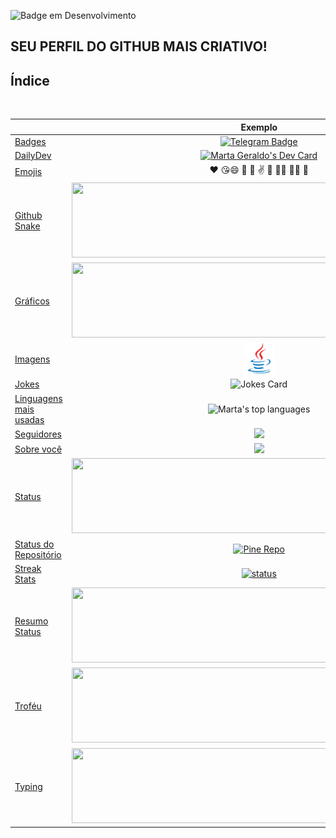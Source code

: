 
![Badge em Desenvolvimento](http://img.shields.io/static/v1?label=STATUS&message=EM%20DESENVOLVIMENTO&color=GREEN&style=for-the-badge)

## SEU PERFIL DO GITHUB MAIS CRIATIVO!


## Índice

<br>

|| Exemplo|
|---|:---:|
| [Badges](./badge.md)|[![Telegram Badge](https://img.shields.io/badge/Telegram-2CA5E0?style=for-the-badge&logo=telegram&logoColor=white)]()|
| [DailyDev](./dailyDev.md)|<a href="https://app.daily.dev/mggdev"><img src="https://api.daily.dev/devcards/v2/NTVMhhsT6Pq1Wbj345gSh.png?type=default&r=pri" width="150" alt="Marta Geraldo's Dev Card"/></a>|
| [Emojis](./emoji.md)|❤️ 😘😄 🥰 🙊 ✌️ 👩 👩‍🎓 👨‍💻 🦋|
| [Github Snake](./snake.md)|<img src="https://github.com/mggcode/mggcode/blob/output/github-contribution-grid-snake.svg" height="120" width="600">|
|[Gráficos](./graficos.md)| <img src="https://starchart.cc/mggcode/badges.svg" height="120" width="600"> |
|[Imagens](./image.md)|<img src="https://raw.githubusercontent.com/devicons/devicon/master/icons/java/java-original.svg" alt="java" width="50" height="50"/>|
|[Jokes](./jokes.md)|![Jokes Card](https://readme-jokes.vercel.app/api)|
|[Linguagens mais usadas](./linguagensUsadas.md)| ![Marta's top languages](https://github-readme-stats.vercel.app/api/top-langs/?username=mggcode&theme=blue-green)|
|[Seguidores](./followers.md)|<img src="https://github.com/mggcode/things-for-your-github-profile/blob/main/img/followers.png?raw=true"  height="180" > |
| [Sobre você](./comeco.md)| <img src="https://github.com/mggcode/things-for-your-github-profile/blob/main/img/aboutyou.jpg?raw=true"  height="280" >  |
| [Status](./status.md)|<img src="https://github-readme-stats.vercel.app/api?username=mggcode&bg_color=30,e96443,904e95&title_color=fff&text_color=fff" height="120" width="600">|
| [Status do Repositório](./statusRepositorio.md)|[![Pine Repo](https://github-readme-stats.vercel.app/api/pin/?username=mggcode&repo=github-readme-stats&cache_seconds=86400&theme=rose_pine)]()|
| [Streak Stats](./streakStats.md)|[![status](http://github-readme-streak-stats.herokuapp.com/?user=mggcode&theme=radical)]()|
| [Resumo Status](./resumoStatus.md)|<img src="https://github-profile-summary-cards.vercel.app/api/cards/profile-details?username=mggcode&theme=radical" height="120" width="600">|
|[Troféu](./trofeu.md)|<img src="https://github-profile-trophy.vercel.app/?username=sciencepal&theme=juicyfresh&no-frame=true&row=1&&margin-w=20&no-bg=true" height="120" width="600"> |
|[Typing](./typing.md)| <img src="https://raw.githubusercontent.com/mggcode/things-for-your-github-profile/fcab89e6b75f9d0be95fe88fea5528a7a3ff5cbc/img/giveStarRepo.svg" height="120" width="600">|

